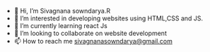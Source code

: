 - 👋 Hi, I’m Sivagnana sowndarya.R
- 👀 I’m interested in developing websites using HTML,CSS and JS.
- 🌱 I’m currently learning react Js 
- 💞️ I’m looking to collaborate on website development
- 📫 How to reach me sivagnanasowndarya@gmail.com

<!---
AmmuRamasubramanian/AmmuRamasubramanian is a ✨ special ✨ repository because its `README.md` (this file) appears on your GitHub profile.
You can click the Preview link to take a look at your changes.
--->
